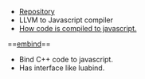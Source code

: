 * [Repository](https://github.com/kripken/emscripten)
* LLVM to Javascript compiler
* [How code is compiled to javascript.](https://github.com/kripken/emscripten/wiki/Interacting-with-code)

==[embind](https://github.com/kripken/emscripten/wiki/embind)==
* Bind C++ code to javascript.
* Has interface like luabind.